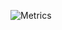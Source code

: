 ![Metrics](https://metrics.lecoq.io/dam354?template=classic&habits=1&languages=1&projects=1&pagespeed=1&music=1&languages.limit=8&languages.sections=most-used&languages.colors=github&languages.threshold=0%25&languages.indepth=false&languages.categories=markup%2C%20programming&languages.recent.categories=markup%2C%20programming&languages.recent.load=300&languages.recent.days=14&habits.from=200&habits.days=14&habits.facts=true&habits.charts=false&habits.trim=false&projects.limit=1&projects.descriptions=false&pagespeed.url=danielmennella.com&pagespeed.detailed=false&pagespeed.screenshot=false&music.provider=spotify&music.mode=recent&music.limit=3&music.played.at=true&music.user=dam354&config.timezone=America%2FNew_York)
